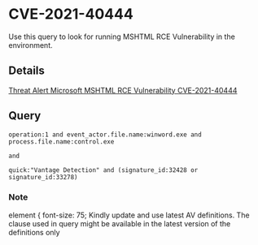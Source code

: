 # CVE-2021-40444

Use this query to look for running MSHTML RCE Vulnerability in the environment. 

## Details

[Threat Alert Microsoft MSHTML RCE Vulnerability CVE-2021-40444](https://www.broadcom.com/support/security-center/protection-bulletin#bltda635ffa6868cbde_en-us)

## Query

```
operation:1 and event_actor.file.name:winword.exe and process.file.name:control.exe

```
	and 

```
quick:"Vantage Detection" and (signature_id:32428 or signature_id:33278)

```

### Note
element {
  font-size: 75;
  Kindly update and use latest AV definitions. 
The clause used in query might be available in the latest version of the definitions only
